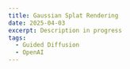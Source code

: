 ```yaml
---
title: Gaussian Splat Rendering
date: 2025-04-03
excerpt: Description in progress
tags: 
  - Guided Diffusion
  - OpenAI
---
```

